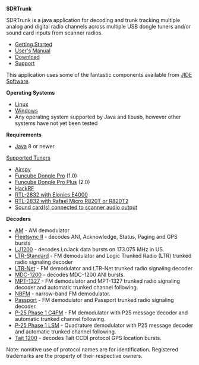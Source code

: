 **SDRTrunk**

SDRTrunk is a java application for decoding and trunk tracking multiple analog 
and digital radio channels across multiple USB dongle tuners and/or sound card 
inputs from scanner radios.

* [Getting Started](GettingStarted_V0.3.0)
* [User's Manual](UserManual_V0.3.0)
* [Download](https://github.com/DSheirer/sdrtrunk/releases)
* [Support](https://groups.google.com/forum/#!forum/sdrtrunk)

This application uses some of the fantastic components available from [JIDE Software](www.jidesoft.com).

**Operating Systems**

* [Linux](SetupLinux_V0.3.0)
* [Windows](SetupWindows_V0.3.0)
* Any operating system supported by Java and libusb, however other systems have not yet been tested 

**Requirements**

* [Java](http://www.oracle.com/technetwork/java/javase/downloads/index.html) 8 or newer

[Supported Tuners](Tuners_V0.3.0)

  * [Airspy](Airspy_V0.3.0)
  * [Funcube Dongle Pro](FuncubeDonglePro_V0.3.0) (1.0)
  * [Funcube Dongle Pro Plus](FuncubeDongleProPlus_V0.3.0) (2.0)
  * [HackRF](HackRF_V0.3.0)
  * [RTL-2832 with Elonics E4000](E4000_V0.3.0)
  * [RTL-2832 with Rafael Micro R820T or R820T2](R820T_V0.3.0)
  * [Sound card(s) connected to scanner audio output](SoundCard_V0.3.0) 

**Decoders**

  * [AM](AM_V0.3.0) - AM demodulator
  * [Fleetsync II](Fleetsync2_V0.3.0) - decodes ANI, Acknowledge, Status, Paging and GPS bursts
  * [LJ1200](LoJack_V0.3.0) - decodes LoJack data bursts on 173.075 MHz in US.
  * [LTR-Standard](LTR_V0.3.0) - FM demodulator and Logic Trunked Radio (LTR) trunked radio signaling decoder
  * [LTR-Net](LTRNet_V0.3.0) - FM demodulator and LTR-Net trunked radio signaling decoder
  * [MDC-1200](MDC1200_V0.3.0) - decodes MDC-1200 ANI bursts.
  * [MPT-1327](MPT1327_V0.3.0) - FM demodulator and MPT-1327 trunked radio signaling decoder and automatic trunked channel following.
  * [NBFM](NBFM_V0.3.0) - narrow-band FM demodulator.
  * [Passport](Passport_V0.3.0) - FM demodulator and Passport trunked radio signaling decoder.
  * [P-25 Phase 1 C4FM](APCO25_V0.3.0) - FM demodulator with P25 message decoder and automatic trunked channel following.
  * [P-25 Phase 1 LSM](APCO25_V0.3.0) - Quadrature demodulator with P25 message decoder and automatic trunked channel following.
  * [Tait 1200](Tait1200_V0.3.0) - decodes Tait CCDI protocol GPS location bursts.

Note: nomitive use of protocol names are for identification. Registered trademarks are the property of their respective owners.
